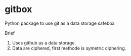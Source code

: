 # gitbox
Python package to use git as a data storage safebox

Brief

1. Uses github as a data storage.
2. Data are ciphered, first methode is symetric ciphering.
